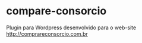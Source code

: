 compare-consorcio
=================

Plugin para Wordpress desenvolvido para o web-site http://comprareconsorcio.com.br
